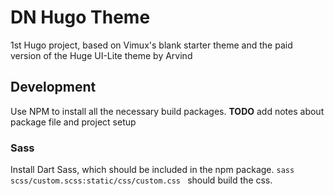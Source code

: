 # DN Hugo Theme

1st Hugo project, based on Vimux's blank starter theme and the paid version of the Huge UI-Lite theme by Arvind


## Development
Use NPM to install all the necessary build packages. 
**TODO** add notes about package file and project setup

### Sass
Install Dart Sass, which should be included in the npm package. `sass scss/custom.scss:static/css/custom.css ` should build the css.